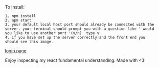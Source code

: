 
To Install:

```
1. npm install 
2. npm start
3. your default local host port should already be connected with the server. your terminal should prompt you with a question like ' would you like to use another port '(y/n). type y
4. if you have set up the server correctly and the front end you should see this image. 
```
[login page](https://i.imgur.com/ppROO4Q.png)


Enjoy inspecting my react fundamental understanding. Made with <3
